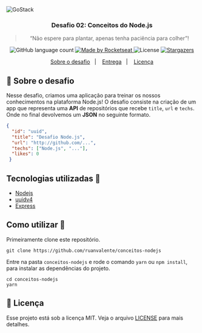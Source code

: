 <img alt="GoStack" src="https://storage.googleapis.com/golden-wind/bootcamp-gostack/header-desafios.png" />

<h3 align="center">
  Desafio 02: Conceitos do Node.js
</h3>

<blockquote align="center">“Não espere para plantar, apenas tenha paciência para colher”!</blockquote>

<p align="center">
  <img alt="GitHub language count" src="https://img.shields.io/github/languages/count/rocketseat/bootcamp-gostack-desafios?color=%2304D361">

  <a href="https://rocketseat.com.br">
    <img alt="Made by Rocketseat" src="https://img.shields.io/badge/made%20by-Rocketseat-%2304D361">
  </a>

  <img alt="License" src="https://img.shields.io/badge/license-MIT-%2304D361">

  <a href="https://github.com/Rocketseat/bootcamp-gostack-desafios/stargazers">
    <img alt="Stargazers" src="https://img.shields.io/github/stars/rocketseat/bootcamp-gostack-desafios?style=social">
  </a>
</p>

<p align="center">
  <a href="#rocket-sobre-o-desafio">Sobre o desafio</a>&nbsp;&nbsp;&nbsp;|&nbsp;&nbsp;&nbsp;
  <a href="#calendar-entrega">Entrega</a>&nbsp;&nbsp;&nbsp;|&nbsp;&nbsp;&nbsp;
  <a href="#memo-licença">Licença</a>
</p>

## :rocket: Sobre o desafio

Nesse desafio, criamos uma aplicação para treinar os nossos conhecimentos na plataforma Node.js!
O desafio consiste na criação de um app que representa uma **API** de repositórios que recebe `title`, `url` e `techs`. Onde no final devolvemos um **JSON** no seguinte formato.

```json
{ 
  "id": "uuid", 
  "title": "Desafio Node.js", 
  "url": "http://github.com/...", 
  "techs": ["Node.js", "..."], 
  "likes": 0 
 }
```

## Tecnologias utilizadas :memo:

- [Nodejs](https://nodejs.org/en/)
- [uuidv4](https://www.npmjs.com/package/uuidv4)
- [Express](https://expressjs.com/pt-br/)

## Como utilizar 🤔

Primeiramente clone este repositório.

```
git clone https://github.com/ruanvalente/conceitos-nodejs
```
Entre na pasta `conceitos-nodejs` e rode o comando `yarn` ou `npm install`, para instalar as dependências do projeto.

```
cd conceitos-nodejs
yarn 
```
## :memo: Licença

Esse projeto está sob a licença MIT. Veja o arquivo [LICENSE](LICENSE) para mais detalhes.
